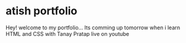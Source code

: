 # atish portfolio

Hey! welcome to my portfolio... Its comming up tomorrow when i
learn HTML and CSS with Tanay Pratap live on youtube